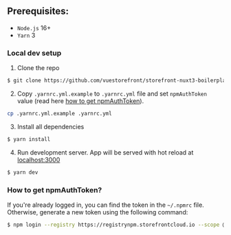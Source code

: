 ## Prerequisites:

- `Node.js` 16+
- `Yarn` 3

### Local dev setup

1. Clone the repo

```bash
$ git clone https://github.com/vuestorefront/storefront-nuxt3-boilerplate.git
```

2. Copy `.yarnrc.yml.example` to `.yarnrc.yml` file and set `npmAuthToken` value (read here [how to get npmAuthToken](#How-to-get-npmAuthToken)).

```bash
cp .yarnrc.yml.example .yarnrc.yml
```

3. Install all dependencies

```bash
$ yarn install
```

4. Run development server. App will be served with hot reload at [localhost:3000](http://localhost:3000/)

```bash
$ yarn dev
```


### How to get npmAuthToken?

If you're already logged in, you can find the token in the `~/.npmrc` file. Otherwise, generate a new token using the following command:

```bash
$ npm login --registry https://registrynpm.storefrontcloud.io --scope @vsf-enterprise
```
